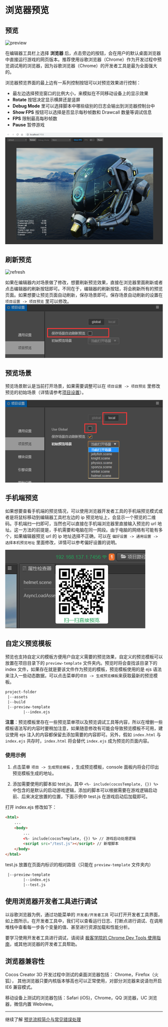
# 浏览器预览

## 预览

![preview](index/preview.jpg)

在编辑器工具栏上选择 **浏览器** 后，点击旁边的按钮，会在用户的默认桌面浏览器中直接运行游戏的网页版本。推荐使用谷歌浏览器（Chrome）作为开发过程中预览调试用的浏览器，因为谷歌浏览器（Chrome）的开发者工具是最为全面强大的。

浏览器预览界面的最上边有一系列控制按钮可以对预览效果进行控制：

- 最左边选择预览窗口的比例大小，来模拟在不同移动设备上的显示效果
- **Rotate** 按钮决定显示横屏还是竖屏
- **Debug Mode** 里可以选择脚本中哪些级别的日志会输出到浏览器控制台中
- **Show FPS** 按钮可以选择是否显示每秒帧数和 Drawcall 数量等调试信息
- **FPS** 限制最高每秒帧数
- **Pause** 暂停游戏

![browser](index/browser.png)

## 刷新预览

![refresh](index/refresh.jpg)

如果在编辑器内对场景做了修改，想要刷新预览效果，直接在浏览器里面刷新或者点击编辑器的刷新按钮即可。不同在于，编辑器的刷新按钮，将会刷新所有的预览页面。如果想要让预览页面自动刷新，保存场景即可。保存场景自动刷新的设置在 `项目设置 -> 项目预览` 里可以修改。
![start-scene](index/auto-refresh.png)

## 预览场景

预览场景默认是当前打开场景，如果需要调整可以在 `项目设置 -> 项目预览` 里修改预览的初始场景（详情请参考[项目设置](../project/index.md)）。

![start-scenel](index/start-scene.png)

## 手机端预览

如果想要查看手机端的预览情况，可以使用浏览器开发者工具的手机端预览模式或者是将鼠标移动到编辑器工具栏左边的 ip 预览地址上，会显示一个预览的二维码。手机端扫一扫即可，当然也可以直接在手机端浏览器里直接输入预览的 url 地址。这一方法的前提是，手机需要和电脑在同一网段。由于电脑的网络有可能有多个，如果编辑器预览 url 的 ip 地址选择不正确，可以在 `偏好设置 -> 通用设置 -> 选择本机预览地址` 里面修改，详情可以参考偏好设置的说明。

![preview-url](index/preview-url.png)

## 自定义预览模板

预览也支持自定义的模板方便用户自定义需要的预览效果，自定义的预览模板可以放置在项目目录下的 `preview-template` 文件夹内。预览时将会查找该目录下的 index 文件，如果存在就是要该文件作为预览的模板，预览模板使用的是 ejs 语法来注入一些动态数据，可以点击菜单的`项目 -> 生成预览模板`来获取最新的预览模板。

```
project-folder
 |--assets
 |--build
 |--preview-template
        |--index.ejs
```

**注意**：预览模板里存在一些预览菜单项以及预览调试工具等内容，所以在增删一些模板语法写的内容时要稍加注意，如果随意修改有可能会导致预览模板不可用，建议使用 ejs 注入的内容都保留去添加需要的内容即可。另外，假如 `index.html` 与 `index.ejs` 共存时，`index.html` 将会替代 `index.ejs` 成为预览的页面内容。

### 使用示例

1. 点击菜单 `项目 -> 生成预览模板` ，生成预览模板，console 面板内将会打印出预览模板生成的地址。

2. 添加需要使用的脚本如 test.js，其中 `<%- include(cocosTemplate, {}) %>` 中包含的是默认的启动游戏逻辑，添加的脚本可以根据需要在游戏逻辑启动前、后来决定放置的位置，下面示例中 test.js 在游戏启动后加载即可。

打开 index.ejs 修改如下：

```html
<html>
    ...
    <body>
        ...
        <%- include(cocosTemplate, {}) %> // 游戏启动处理逻辑
        <script src="/test.js"></script> // 新增脚本
    </body>
</html>
```

test.js 放置在页面内标识的相对路径（只能在 `preview-template` 文件夹内）

```
 |--preview-template
        |--index.ejs
        |--test.js
```

## 使用浏览器开发者工具进行调试

以谷歌浏览器为例，通过功能菜单的 `开发者/开发者工具` 可以打开开发者工具界面，如上图所示。在开发者工具中，我们可以查看运行日志、打断点进行调试、在调用堆栈中查看每一步各个变量的值、甚至进行资源加载和性能分析。

要学习使用开发者工具进行调试，请阅读 [极客学院的 Chrome Dev Tools 使用指南](http://wiki.jikexueyuan.com/project/chrome-devtools/overview.html)，或其他浏览器的开发者工具帮助。

## 浏览器兼容性

Cocos Creator 3D 开发过程中测试的桌面浏览器包括： Chrome，Firefox（火狐），
其他浏览器只要内核版本够高也可以正常使用，对部分浏览器来说请勿开启 IE6 兼容模式。

移动设备上测试的浏览器包括：Safari (iOS)，Chrome，QQ 浏览器，UC 浏览器，微信内置 Webview。
<hr>

继续了解 [预览流程简介与常见错误处理](preview-guid.md)
